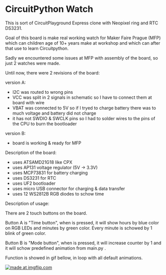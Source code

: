 # CircuitPython Watch

This is sort of CircuitPlayground Express clone with Neopixel ring and RTC DS3231.

Goal of this board is make real working watch for Maker Faire Prague (MFP) which can children age of 10+ years make at workshop and which can after that use to learn Circuitpython.   

Sadly we encountered some issues at MFP with assembly of the board, so just 2 watches were made. 

Until now, there were 2 revisions of the board: 

version A: 
- I2C was routed to wrong pins
- VCC was split in 2 signals in schematic so I have to connect them at board with wire
- VBAT was connected to 5V so if I tryed to charge battery there was to much voltage and battery did not charge
- it has not SWDIO & SWCLK pins so I had to solder wires to the pins of the CPU to burn the bootloader
	
version B:
- board is working & ready for MFP
	
Description of the board:
- uses ATSAMD21G18 like CPX
- uses AP131 voltage regulator (5V -> 3.3V)
- uses MCP73831 for battery charging
- uses DS3231 for RTC
- uses UF2 bootloader
- uses micro USB connector for charging & data transfer
- uses 12 WS2812B RGB diodes to schow time
	
Description of usage:

There are 2 touch buttons on the board. 

Button A is "Time button", when is pressed, it will show hours by blue color on RGB LEDs and minutes by green color. Every minute is schowed by 1 blink of green color. 

Button B is  "Mode button", when is pressed, it will increase counter by 1 and it will schow predefined animation from main.py .

Function is showed in gif bellow, in loop with all default animations. 
<p>
<a href="https://imgflip.com/gif/2f5eqi"><img src="https://i.imgflip.com/2f5eqi.gif" title="made at imgflip.com"/></a>
</p>
